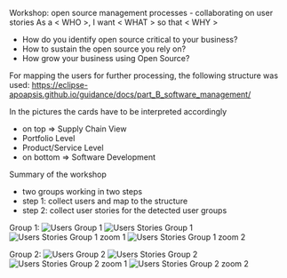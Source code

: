 Workshop: open source management processes - collaborating on user stories
As a < WHO >, I want < WHAT > so that < WHY >
- How do you identify open source critical to your business?
- How to sustain the open source you rely on?
- How grow your business using Open Source?

For mapping the users for further processing, the following structure was used:
https://eclipse-apoapsis.github.io/guidance/docs/part_B_software_management/

In the pictures the cards have to be interpreted accordingly
- on top => Supply Chain View
- Portfolio Level
- Product/Service Level
- on bottom => Software Development 
  
Summary of the workshop
- two groups working in two steps
- step 1: collect users and map to the structure
- step 2: collect user stories for the detected user groups

Group 1:
![Users Group 1](users_group1.jfif)
![Users Stories Group 1](user_stories_group1.jfif)
![Users Stories Group 1 zoom 1](user_stories_group1_zoom1.jfif)
![Users Stories Group 1 zoom 2](user_stories_group1_zoom2.jfif)

Group 2:
![Users Group 2](users_group2.jfif)
![Users Stories Group 2](user_stories_group2.jfif)
![Users Stories Group 2 zoom 1](user_stories_group2_zoom1.jfif)
![Users Stories Group 2 zoom 2](user_stories_group2_zoom2.jfif)
